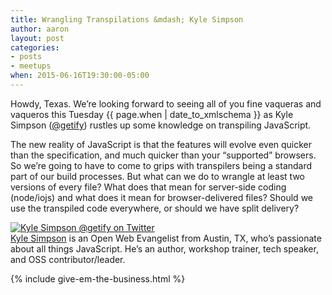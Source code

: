 ```yaml
---
title: Wrangling Transpilations &mdash; Kyle Simpson
author: aaron
layout: post
categories:
- posts
- meetups
when: 2015-06-16T19:30:00-05:00
---
```


Howdy, Texas. We&rsquo;re looking forward to seeing all of you fine vaqueras
and vaqueros this Tuesday <x-date>{{ page.when | date_to_xmlschema }}</x-date>
as Kyle Simpson ([@getify][]) rustles up some knowledge on transpiling
JavaScript.

The new reality of JavaScript is that the features will evolve even quicker
than the specification, and much quicker than your &ldquo;supported&rdquo;
browsers. So we&rsquo;re going to have to come to grips with transpilers being
a standard part of our build processes. But what can we do to wrangle at least
two versions of every file? What does that mean for server-side coding
(node/iojs) and what does it mean for browser-delivered files? Should we use
the transpiled code everywhere, or should we have split delivery?

<div class="media-object speaker-bio">
  <a href="https://twitter.com/getify">
    <img alt="Kyle Simpson @getify on Twitter" src="https://avatars0.githubusercontent.com/u/150330?v=3&s=460" />
  </a>
  <div>
  <a href="https://twitter.com/getify">Kyle Simpson</a> is an Open Web
  Evangelist from Austin, TX, who&rsquo;s passionate about all things
  JavaScript. He&rsquo;s an author, workshop trainer, tech speaker, and OSS
  contributor/leader.
  </div>
</div>

{% include give-em-the-business.html %}

[@getify]: https://twitter.com/getify
